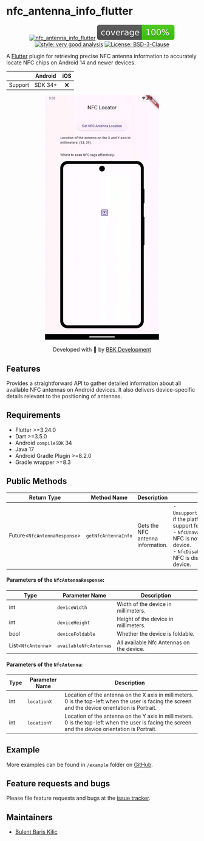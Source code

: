 # nfc_antenna_info_flutter

<div align="center">

[![nfc_antenna_info_flutter][build_status_badge]][workflow_link]
![coverage][coverage_badge]
[![style: very good analysis][very_good_analysis_badge]][very_good_analysis_link]
[![License: BSD-3-Clause][license_badge]][license_link]

</div>

A [Flutter][flutter_dev_link] plugin for retrieving precise NFC antenna information to accurately
locate NFC chips on Android 14 and newer devices.

<div align="center">

|         | Android | iOS |
|:-------:|:-------:|:---:|
| Support | SDK 34+ |  ❌  |

<img src="https://github.com/BBarisKilic/Nfc-Antenna-Info-Flutter/blob/main/nfc_antenna_info_flutter/art/nfc_antenna_info_flutter_gif_1.gif?raw=true" width="300">

Developed with 💙 by [BBK Development][bbk_development_link]

</div>

## Features

Provides a straightforward API to gather detailed information about all available NFC antennas on
Android devices. It also delivers device-specific details relevant to the positioning of antennas.

## Requirements

- Flutter >=3.24.0
- Dart >=3.5.0
- Android `compileSDK` 34
- Java 17
- Android Gradle Plugin >=8.2.0
- Gradle wrapper >=8.3

## Public Methods

| Return Type                  | Method Name         | Description                       | Throws                                                                                                                                                                                                            |
|------------------------------|---------------------|-----------------------------------|-------------------------------------------------------------------------------------------------------------------------------------------------------------------------------------------------------------------|
| Future<`NfcAntennaResponse`> | `getNfcAntennaInfo` | Gets the NFC antenna information. | - `UnsupportedFeatureException` if the platform does not support feature. <br> - `NfcUnavailableException` if NFC is not available on the device. <br> - `NfcDisabledException` if NFC is disabled on the device. |

#### Parameters of the `NfcAntennaResponse`:

| Type               | Parameter Name         | Description                               |
|--------------------|------------------------|-------------------------------------------|
| int                | `deviceWidth`          | Width of the device in millimeters.       |
| int                | `deviceHeight`         | Height of the device in millimeters.      |
| bool               | `deviceFoldable`       | Whether the device is foldable.           |
| List<`NfcAntenna`> | `availableNfcAntennas` | All available Nfc Antennas on the device. |

#### Parameters of the `NfcAntenna`:

| Type | Parameter Name | Description                                                                                                                                        |
|------|----------------|----------------------------------------------------------------------------------------------------------------------------------------------------|
| int  | `locationX`    | Location of the antenna on the X axis in millimeters. 0 is the top-left when the user is facing the screen and the device orientation is Portrait. |
| int  | `locationY`    | Location of the antenna on the Y axis in millimeters. 0 is the top-left when the user is facing the screen and the device orientation is Portrait. |

## Example

More examples can be found in `/example` folder on [GitHub][nfc_antenna_info_flutter_github_link].

## Feature requests and bugs

Please file feature requests and bugs at the [issue tracker][nfc_antenna_info_flutter_issue_link].

## Maintainers

- [Bulent Baris Kilic][maintainer_one_link]

[build_status_badge]: https://github.com/BBarisKilic/Nfc-Antenna-Info-Flutter/actions/workflows/nfc_antenna_info_flutter.yaml/badge.svg

[workflow_link]: https://github.com/BBarisKilic/Nfc-Antenna-Info-Flutter/actions/workflows/nfc_antenna_info_flutter.yaml

[coverage_badge]: coverage_badge.svg

[license_badge]: https://img.shields.io/badge/license-BSD--3--Clause-blue.svg

[license_link]: https://opensource.org/license/BSD-3-Clause

[very_good_analysis_badge]: https://img.shields.io/badge/style-very_good_analysis-B22C89.svg

[very_good_analysis_link]: https://pub.dev/packages/very_good_analysis

[bbk_development_link]: https://github.com/BBKDevelopment

[flutter_dev_link]: https://flutter.dev/

[nfc_antenna_info_flutter_github_link]: https://github.com/BBarisKilic/Nfc-Antenna-Info-Flutter/tree/main/nfc_antenna_info_flutter

[nfc_antenna_info_flutter_issue_link]: https://github.com/BBarisKilic/Nfc-Antenna-Info-Flutter/issues

[maintainer_one_link]: https://github.com/BBarisKilic